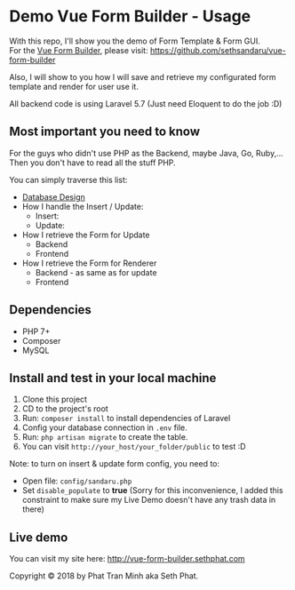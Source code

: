 # Demo Vue Form Builder - Usage
With this repo, I'll show you the demo of Form Template & Form GUI.   
For the [Vue Form Builder](https://github.com/sethsandaru/vue-form-builder), please visit: https://github.com/sethsandaru/vue-form-builder

Also, I will show to you how I will save and retrieve my configurated form template and render for user use it.

All backend code is using Laravel 5.7 (Just need Eloquent to do the job :D)

## Most important you need to know
For the guys who didn't use PHP as the Backend, maybe Java, Go, Ruby,... Then you don't have to read all the stuff PHP.

You can simply traverse this list:
- [Database Design](https://phattranminh96.gitbook.io/vue-form-builder/getting-started/save-form-configuration#simple-database-design)
- How I handle the Insert / Update:
    - Insert:
    - Update: 
- How I retrieve the Form for Update
    - Backend
    - Frontend
- How I retrieve the Form for Renderer
    - Backend - as same as for update
    - Frontend
## Dependencies
- PHP 7+
- Composer
- MySQL

## Install and test in your local machine
1. Clone this project
2. CD to the project's root
3. Run: `composer install` to install dependencies of Laravel
4. Config your database connection in `.env` file.
5. Run: `php artisan migrate` to create the table.
6. You can visit `http://your_host/your_folder/public` to test :D 

Note: to turn on insert & update form config, you need to:
- Open file: `config/sandaru.php`
- Set `disable_populate` to **true**
(Sorry for this inconvenience, I added this constraint to make sure my Live Demo doesn't have any trash data in there)

## Live demo
You can visit my site here: http://vue-form-builder.sethphat.com

Copyright &copy; 2018 by Phat Tran Minh aka Seth Phat.

